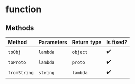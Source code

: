 # function

## Methods

| Method | Parameters | Return type | Is fixed? |
| :--- | :--- | :--- | :--- |
| `toObj` | `lambda` | `object` | ✔️ |
| `toProto` | `lambda` | `proto` | ✔️ |
| `fromString` | `string` | `lambda` | ✔️ |

